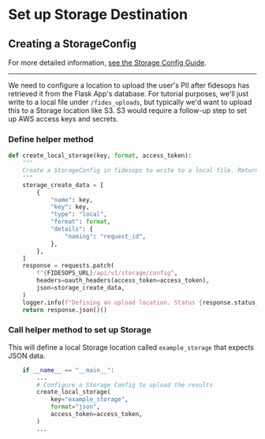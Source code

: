 # Set up Storage Destination


## Creating a StorageConfig 

For more detailed information, [see the Storage Config Guide](../guides/storage.md).

---
We need to configure a location to upload the user's PII after fidesops has retrieved it from the Flask App's
database. For tutorial purposes, we'll just write to a local file under `/fides_uploads`, but typically we'd want
to upload this to a Storage location like S3.  S3 would require a follow-up step to set up AWS access keys and secrets.

### Define helper method

```python
def create_local_storage(key, format, access_token):
    """
    Create a StorageConfig in fidesops to write to a local file. Returns the response JSON if successful.
    """
    storage_create_data = [
        {
            "name": key,
            "key": key,
            "type": "local",
            "format": format,
            "details": {
                "naming": "request_id",
            },
        },
    ]
    response = requests.patch(
        f"{FIDESOPS_URL}/api/v1/storage/config",
        headers=oauth_headers(access_token=access_token),
        json=storage_create_data,
    )
    logger.info(f"Defining an upload location. Status {response.status_code}")
    return response.json()()

```

### Call helper method to set up Storage

This will define a local Storage location called `example_storage` that expects JSON data.  

```python
    if __name__ == "__main__":
        ...
        # Configure a Storage Config to upload the results
        create_local_storage(
            key="example_storage",
            format="json",
            access_token=access_token,
        )
        ...
```